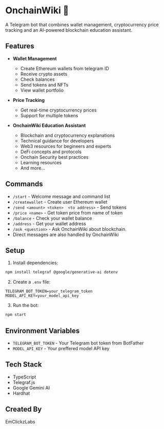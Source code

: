 # OnchainWiki 🤖

A Telegram bot that combines wallet management, cryptocurrency price tracking and an AI-powered blockchain education assistant.

## Features

- **Wallet Management**
  - Create Ethereum wallets from telegram ID
  - Receive crypto assets
  - Check balances
  - Send tokens and NFTs
  - View wallet portfolio

- **Price Tracking**
  - Get real-time cryptocurrency prices
  - Support for multiple tokens

- **OnchainWiki Education Assistant**
  - Blockchain and cryptocurrency explanations
  - Technical guidance for developers
  - Web3 resources for begineers and experts
  - DeFi concepts and protocols
  - Onchain Security best practices
  - Learning resources
  - And more...

## Commands

- `/start` - Welcome message and command list
- `/createwallet` - Create user Ethereum wallet
- `/send <amount> <token>  <to address>` - Send tokens
- `/price <name>` - Get token price from name of token
- `/balance` - Check your wallet balance
- `/address` - Get your wallet address
- `/ask <question>` - Ask OnchainWiki about blockchain.
- Direct messages are also handled by OnchainWiki

## Setup

1. Install dependencies:
```bash
npm install telegraf @google/generative-ai dotenv
```

2. Create a `.env` file:
```
TELEGRAM_BOT_TOKEN=your_telegram_token
MODEL_API_KEY=your_model_api_key
```

3. Run the bot:
```bash
npm start
```

## Environment Variables

- `TELEGRAM_BOT_TOKEN` - Your Telegram bot token from BotFather
- `MODEL_API_KEY` - Your preffered model API key

## Tech Stack

- TypeScript
- Telegraf.js
- Google Gemini AI
- Hardhat


## Created By

EmClickzLabs